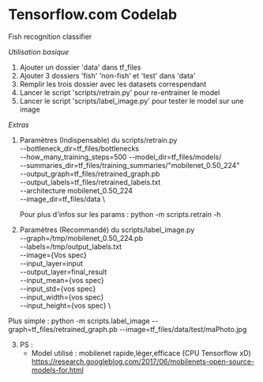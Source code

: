 # Tensorflow.com Codelab

Fish recognition classifier

*Utilisation basique*

1) Ajouter un dossier 'data' dans tf_files
2) Ajouter 3 dossiers 'fish' 'non-fish' et 'test' dans 'data'
3) Remplir les trois dossier avec les datasets correspendant 
4) Lancer le script 'scripts/retrain.py' pour re-entrainer le model 
5) Lancer le script 'scripts/label_image.py' pour tester le model sur une image 

*Extras*

1) Paramètres (Indispensable) du scripts/retrain.py \
   --bottleneck_dir=tf_files/bottlenecks \
   --how_many_training_steps=500 --model_dir=tf_files/models/ \
   --summaries_dir=tf_files/training_summaries/"mobilenet_0.50_224" \
   --output_graph=tf_files/retrained_graph.pb \
   --output_labels=tf_files/retrained_labels.txt \
   --architecture mobilenet_0.50_224 \
   --image_dir=tf_files/data \

   Pour plus d'infos sur les params : python -m scripts.retrain -h

2) Paramètres (Recommandé) du scripts/label_image.py \
  --graph=/tmp/mobilenet_0.50_224.pb \
  --labels=/tmp/output_labels.txt \
  --image={Vos spec} \
  --input_layer=input \
  --output_layer=final_result \
  --input_mean={vos spec} \
  --input_std={vos spec} \
  --input_width={vos spec} \
  --input_height={vos spec} \

  Plus simple : python -m scripts.label_image --graph=tf_files/retrained_graph.pb --image=tf_files/data/test/maPhoto.jpg

3) PS : 
    - Model utilisé : mobilenet rapide,léger,efficace (CPU Tensorflow xD)
    https://research.googleblog.com/2017/06/mobilenets-open-source-models-for.html